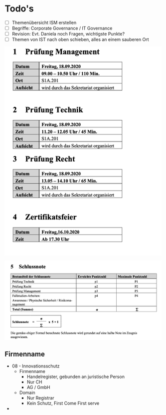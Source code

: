 # Todo's

* [ ] Themenübersicht ISM erstellen
* [ ] Begriffe: Corporate Governance / IT Governance
* [ ] Revision: Evt. Daniela noch Fragen, wichtigste Punkte?
* [ ] Themen von IST nach oben schieben, alles an einem sauberen Ort

![](.gitbook/assets/image%20%28213%29.png)

![](.gitbook/assets/image%20%28214%29.png)

## Firmenname

* 08 - Innovationsschutz
  * Firmenname
    * Handelregister, gebunden an juristische Person
    * Nur CH
    * AG / GmbH
  * Domain 
    * Nur Registrar
    * Kein Schutz, First Come First serve
* 
